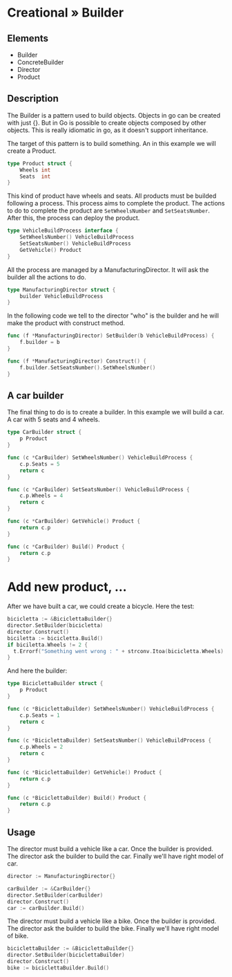 # Creational » Builder

## Elements

 - Builder
 - ConcreteBuilder
 - Director
 - Product

## Description

The Builder is a pattern used to build objects. Objects in go can be created with just {}. But in Go is possible to create objects composed by other objects. This is really idiomatic in go, as it doesn't support inheritance.

The target of this pattern is to build something. An in this example we will create a Product.

```go
type Product struct {
	Wheels int
	Seats  int
}
```

This kind of product have wheels and seats. All products must be builded following a process. This process aims to complete the product. The actions to do to complete the product are `SetWheelsNumber` and `SetSeatsNumber`. After this, the process can deploy the product.

```go
type VehicleBuildProcess interface {
	SetWheelsNumber() VehicleBuildProcess
	SetSeatsNumber() VehicleBuildProcess
	GetVehicle() Product
}
```

All the process are managed by a ManufacturingDirector. It will ask the builder all the actions to do.

```go
type ManufacturingDirector struct {
	builder VehicleBuildProcess
}
```

In the following code we tell to the director "who" is the builder and he will make the product with construct method.

```go
func (f *ManufacturingDirector) SetBuilder(b VehicleBuildProcess) {
	f.builder = b
}

func (f *ManufacturingDirector) Construct() {
	f.builder.SetSeatsNumber().SetWheelsNumber()
}
```

## A car builder

The final thing to do is to create a builder. In this example we will build a car. A car with 5 seats and 4 wheels.

```go
type CarBuilder struct {
	p Product
}

func (c *CarBuilder) SetWheelsNumber() VehicleBuildProcess {
	c.p.Seats = 5
	return c
}

func (c *CarBuilder) SetSeatsNumber() VehicleBuildProcess {
	c.p.Wheels = 4
	return c
}

func (c *CarBuilder) GetVehicle() Product {
	return c.p
}

func (c *CarBuilder) Build() Product {
	return c.p
}
```

# Add new product, …

After we have built a car, we could create a bicycle. Here the test:

```go
bicicletta := &BiciclettaBuilder{}
director.SetBuilder(bicicletta)
director.Construct()
biciletta := bicicletta.Build()
if biciletta.Wheels != 2 {
  t.Errorf("Something went wrong : " + strconv.Itoa(bicicletta.Wheels) + " wheels found")
}
```

And here the builder:

```go
type BiciclettaBuilder struct {
	p Product
}

func (c *BiciclettaBuilder) SetWheelsNumber() VehicleBuildProcess {
	c.p.Seats = 1
	return c
}

func (c *BiciclettaBuilder) SetSeatsNumber() VehicleBuildProcess {
	c.p.Wheels = 2
	return c
}

func (c *BiciclettaBuilder) GetVehicle() Product {
	return c.p
}

func (c *BiciclettaBuilder) Build() Product {
	return c.p
}
```

## Usage

The director must build a vehicle like a car. Once the builder is provided. The director ask the builder to build the car. Finally we'll have right model of car.

```go
director := ManufacturingDirector{}

carBuilder := &CarBuilder{}
director.SetBuilder(carBuilder)
director.Construct()
car := carBuilder.Build()
```

The director must build a vehicle like a bike. Once the builder is provided. The director ask the builder to build the bike. Finally we'll have right model of bike.

```go
biciclettaBuilder := &BiciclettaBuilder{}
director.SetBuilder(biciclettaBuilder)
director.Construct()
bike := biciclettaBuilder.Build()
```
